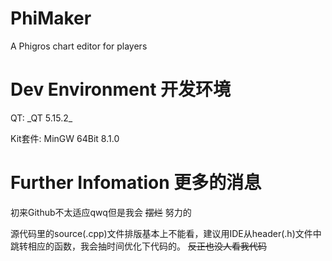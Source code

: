 # PhiMaker
A Phigros chart editor for players

# Dev Environment 开发环境
<p> QT:      _QT 5.15.2_       </p>
<p> Kit套件: MinGW 64Bit 8.1.0 </p>

# Further Infomation 更多的消息
<p> 初来Github不太适应qwq但是我会 <s>摆烂</s> 努力的 </p>
<p> 源代码里的source(.cpp)文件排版基本上不能看，建议用IDE从header(.h)文件中跳转相应的函数，我会抽时间优化下代码的。
<s> 反正也没人看我代码 </s> </p>
